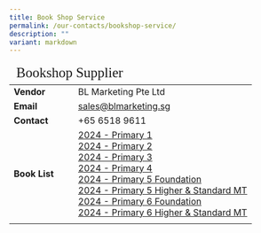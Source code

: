 ```yaml
---
title: Book Shop Service
permalink: /our-contacts/bookshop-service/
description: ""
variant: markdown
---
```

<table style="font-size:16px">
	<thead>
		<tr><td style="font-family:impact; font-size:25px" colspan="2">Bookshop Supplier</td></tr>
	</thead>
	<tbody>
		<tr>
			<td width="100" style="font-weight:bold">Vendor</td>
			<td>BL Marketing Pte Ltd</td>
		</tr>
		<tr>
			<td style="font-weight:bold">Email</td>
			<td><a target="_blank" href="mailto:sales@blmarketing.sg">sales@blmarketing.sg</a></td>
		</tr>
		<tr>
			<td style="font-weight:bold">Contact</td>
			<td>+65 6518 9611</td>
		</tr>
		<tr>
			<td style="font-weight:bold">Book List</td>
			<td><a href="/files/General/Booklist/2024_PPS_P1_Booklist.pdf" target="_blank">2024 - Primary 1</a><br>
				<a href="/files/General/Booklist/2024_PPS_P2_Booklist.pdf" target="_blank">2024 - Primary 2</a><br>
				<a href="/files/General/Booklist/2024_PPS_P3_Booklist.pdf" target="_blank">2024 - Primary 3</a><br>
				<a href="/files/General/Booklist/2024_PPS_P4_Booklist.pdf" target="_blank">2024 - Primary 4</a><br>
				<a href="/files/General/Booklist/2024_PPS_P5Foundation_Booklist.pdf" target="_blank">2024 - Primary 5 Foundation</a><br>
				<a href="/files/General/Booklist/2024_PPS_P5_Booklist.pdf" target="_blank">2024 - Primary 5 Higher &amp; Standard MT</a><br>
				<a href="/files/General/Booklist/2024_PPS_P6Foundation_Booklist.pdf" target="_blank">2024 - Primary 6 Foundation</a><br>
				<a href="/files/General/Booklist/2024_PPS_P6_Booklist.pdf" target="_blank">2024 - Primary 6 Higher &amp; Standard MT</a><br>
			</td>
		</tr>
		<tr><td></td></tr>
	</tbody>
</table>